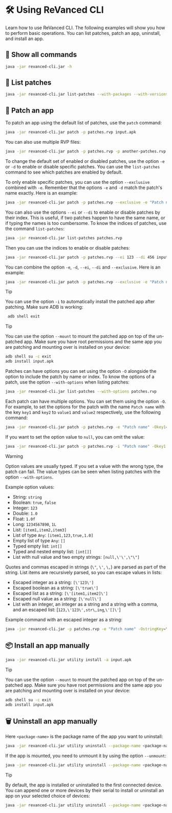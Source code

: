# 🛠️ Using ReVanced CLI

Learn how to use ReVanced CLI.
The following examples will show you how to perform basic operations.
You can list patches, patch an app, uninstall, and install an app.

## 🚀 Show all commands

```bash
java -jar revanced-cli.jar -h
```

## 📃 List patches

```bash
java -jar revanced-cli.jar list-patches --with-packages --with-versions --with-options patches.rvp
```

## 💉 Patch an app

To patch an app using the default list of patches, use the `patch` command:

```bash
java -jar revanced-cli.jar patch -p patches.rvp input.apk
```

You can also use multiple RVP files:

```bash
java -jar revanced-cli.jar patch -p patches.rvp -p another-patches.rvp input.apk
```

To change the default set of enabled or disabled patches, use the option `-e` or `-d` to enable or disable specific patches.
You can use the `list-patches` command to see which patches are enabled by default.

To only enable specific patches, you can use the option `--exclusive` combined with `-e`.
Remember that the options `-e` and `-d` match the patch's name exactly. Here is an example:

```bash
java -jar revanced-cli.jar patch -p patches.rvp --exclusive -e "Patch name" -e "Another patch name" input.apk
```

You can also use the options `--ei` or `--di` to enable or disable patches by their index.
This is useful, if two patches happen to have the same name, or if typing the names is too cumbersome.
To know the indices of patches, use the command `list-patches`:

```bash
java -jar revanced-cli.jar list-patches patches.rvp
```

Then you can use the indices to enable or disable patches:

```bash
java -jar revanced-cli.jar patch -p patches.rvp --ei 123 --di 456 input.apk
```

You can combine the option `-e`, `-d`, `--ei`, `--di` and `--exclusive`. Here is an example:

```bash
java -jar revanced-cli.jar patch -p patches.rvp --exclusive -e "Patch name" --ei 123 input.apk
```


> [!TIP]
> You can use the option `-i` to automatically install the patched app after patching.
> Make sure ADB is working:
>
> ```bash
>  adb shell exit
> ```


> [!TIP]
> You can use the option `--mount` to mount the patched app on top of the un-patched app.
> Make sure you have root permissions and the same app you are patching and mounting over is installed on your device:
>
> ```bash
> adb shell su -c exit
> adb install input.apk
> ```

Patches can have options you can set using the option `-O` alongside the option to include the patch by name or index.
To know the options of a patch, use the option `--with-options` when listing patches:

```bash
java -jar revanced-cli.jar list-patches --with-options patches.rvp
```

Each patch can have multiple options. You can set them using the option `-O`.
For example, to set the options for the patch with the name `Patch name`
with the key `key1` and `key2` to `value1` and `value2` respectively, use the following command:

```bash
java -jar revanced-cli.jar patch -p patches.rvp -e "Patch name" -Okey1=value1 -Okey2=value2 input.apk
```

If you want to set the option value to `null`, you can omit the value:

```bash
java -jar revanced-cli.jar patch -p patches.rvp -i "Patch name" -Okey1 input.apk
```

> [!WARNING]
> Option values are usually typed. If you set a value with the wrong type, the patch can fail.
> The value types can be seen when listing patches with the option `--with-options`.
> 
> Example option values:
>
> - String: `string`
> - Boolean: `true`, `false`
> - Integer: `123`
> - Double: `1.0`
> - Float: `1.0f`
> - Long: `1234567890`, `1L`
> - List: `[item1,item2,item3]`
> - List of type `Any`: `[item1,123,true,1.0]`
> - Empty list of type `Any`: `[]`
> - Typed empty list: `int[]`
> - Typed and nested empty list: `[int[]]`
> - List with null value and two empty strings: `[null,\'\',\"\"]`
>
> Quotes and commas escaped in strings (`\"`, `\'`, `\,`) are parsed as part of the string.
> List items are recursively parsed, so you can escape values in lists:
> 
> - Escaped integer as a string: `[\'123\']`
> - Escaped boolean as a string: `[\'true\']`
> - Escaped list as a string: `[\'[item1,item2]\']`
> - Escaped null value as a string: `[\'null\']`
> - List with an integer, an integer as a string and a string with a comma, and an escaped list: [`123,\'123\',str\,ing`,`\'[]\'`]
> 
> Example command with an escaped integer as a string:
> 
> ```bash
> java -jar revanced-cli.jar -p patches.rvp -e "Patch name" -OstringKey=\'1\' input.apk
> ```
## 📦 Install an app manually 

```bash
java -jar revanced-cli.jar utility install -a input.apk
```

> [!TIP]
> You can use the option `--mount` to mount the patched app on top of the un-patched app.
> Make sure you have root permissions and the same app you are patching and mounting over is installed on your device:
>
> ```bash
> adb shell su -c exit
> adb install input.apk
> ```

## 🗑️ Uninstall an app manually

Here `<package-name>` is the package name of the app you want to uninstall:

```bash
java -jar revanced-cli.jar utility uninstall --package-name <package-name>
```

If the app is mounted, you need to unmount it by using the option `--unmount`:

```bash
java -jar revanced-cli.jar utility uninstall --package-name <package-name> --unmount
```

> [!TIP]
> By default, the app is installed or uninstalled to the first connected device.
> You can append one or more devices by their serial to install or uninstall an app on your selected choice of devices:
>
> ```bash
> java -jar revanced-cli.jar utility uninstall --package-name <package-name> [<device-serial> ...]
> ```
